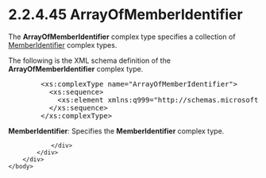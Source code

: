 <html dir="LTR" xmlns:mshelp="http://msdn.microsoft.com/mshelp" xmlns:ddue="http://ddue.schemas.microsoft.com/authoring/2003/5" xmlns:xlink="http://www.w3.org/1999/xlink" xmlns:tool="http://www.microsoft.com/tooltip">
    <head>
        <meta http-equiv="Content-Type" content="text/html; CHARSET=utf-8"></meta>
        <meta name="save" content="history"></meta>
        <title>2.2.4.45 ArrayOfMemberIdentifier</title>
        <xml>
            <mshelp:toctitle title="2.2.4.45 ArrayOfMemberIdentifier"></mshelp:toctitle>
            <mshelp:rltitle title="[MS-SSMDSWS-15]: ArrayOfMemberIdentifier"></mshelp:rltitle>
            <mshelp:keyword index="A" term="93cbe60a-0332-4201-8f69-0b533efc7605"></mshelp:keyword>
            <mshelp:attr name="DCSext.ContentType" value="open specification"></mshelp:attr>
            <mshelp:attr name="AssetID" value="93cbe60a-0332-4201-8f69-0b533efc7605"></mshelp:attr>
            <mshelp:attr name="TopicType" value="kbRef"></mshelp:attr>
            <mshelp:attr name="DCSext.Title" value="[MS-SSMDSWS-15]: ArrayOfMemberIdentifier" />
        </xml>
    </head>
    <body>
        <div id="header">
            <h1 class="heading">2.2.4.45 ArrayOfMemberIdentifier</h1>
        </div>
        <div id="mainSection">
            <div id="mainBody">
                <div id="allHistory" class="saveHistory"></div>
                <div id="sectionSection0" class="section" name="collapseableSection">
                    

<p>The <b>ArrayOfMemberIdentifier</b> complex type specifies a
collection of <a href="888a541a-de0f-4f52-b80c-f610f1d71b3c.htm">MemberIdentifier</a>
complex types.</p>

<p>The following is the XML schema definition of the <b>ArrayOfMemberIdentifier</b>
complex type.</p>

<dl>
<dd>
<div><pre>   &lt;xs:complexType name=&quot;ArrayOfMemberIdentifier&quot;&gt;
     &lt;xs:sequence&gt;
       &lt;xs:element xmlns:q999=&quot;http://schemas.microsoft.com/sqlserver/masterdataservices/2009/09&quot; minOccurs=&quot;0&quot; maxOccurs=&quot;unbounded&quot; name=&quot;MemberIdentifier&quot; nillable=&quot;true&quot; type=&quot;q999:MemberIdentifier&quot; xmlns:xs=&quot;http://www.w3.org/2001/XMLSchema&quot; /&gt;
     &lt;/xs:sequence&gt;
   &lt;/xs:complexType&gt;
</pre></div>
</dd></dl>

<p><b>MemberIdentifier</b>: Specifies the <b>MemberIdentifier</b>
complex type.</p>


                </div>
            </div>
        </div>
    </body>
</html>